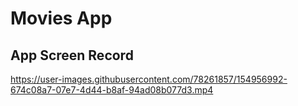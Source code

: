 # Movies App


## App Screen Record


https://user-images.githubusercontent.com/78261857/154956992-674c08a7-07e7-4d44-b8af-94ad08b077d3.mp4



